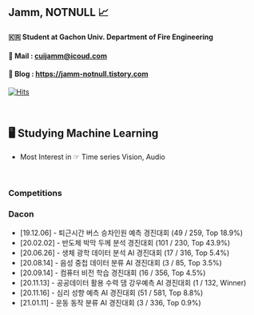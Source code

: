 ## Jamm, NOTNULL 📈

#### 🇰🇷 Student at Gachon Univ. Department of Fire Engineering  
#### 📨 Mail : cuijamm@icoud.com
#### 📝 Blog : https://jamm-notnull.tistory.com


[![Hits](https://hits.seeyoufarm.com/api/count/incr/badge.svg?url=https%3A%2F%2Fgithub.com%2Fcuijamm&count_bg=%2379C83D&title_bg=%23000000&icon=apple.svg&icon_color=%23FFFFFF&title=HITS&edge_flat=false)](https://hits.seeyoufarm.com)



<br>

## 🖥 Studying Machine Learning
- Most Interest in ☞ Time series Vision, Audio






<br>

### Competitions
### Dacon
- [19.12.06] - 퇴근시간 버스 승차인원 예측 경진대회 (49 / 259, Top 18.9%)
- [20.02.02] - 반도체 박막 두께 분석 경진대회 (101 / 230, Top 43.9%)
- [20.06.26] - 생체 광학 데이터 분석 AI 경진대회 (17 / 316, Top 5.4%)
- [20.08.14] - 음성 중첩 데이터 분류 AI 경진대회 (3 / 85, Top 3.5%)
- [20.09.14] - 컴퓨터 비전 학습 경진대회 (16 / 356, Top 4.5%)
- [20.11.13] - 공공데이터 활용 수력 댐 강우예측 AI 경진대회 (1 / 132, Winner)
- [20.11.16] - 심리 성향 예측 AI 경진대회 (51 / 581, Top 8.8%)
- [21.01.11] - 운동 동작 분류 AI 경진대회 (3 / 336, Top 0.9%)





<!--
**cuijamm/cuijamm** is a ✨ _special_ ✨ repository because its `README.md` (this file) appears on your GitHub profile.

Here are some ideas to get you started:

- 🔭 I’m currently working on ...
- 🌱 I’m currently learning ...
- 👯 I’m looking to collaborate on ...
- 🤔 I’m looking for help with ...
- 💬 Ask me about ...
- 📫 How to reach me: ...
- 😄 Pronouns: ...
- ⚡ Fun fact: ...
-->
